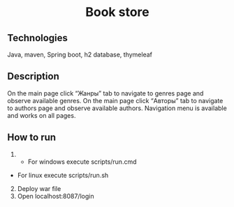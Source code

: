 <h1 align="center">Book store</h1>

## Technologies
Java, maven, Spring boot, h2 database, thymeleaf

## Description
On the main page click “Жанры” tab to navigate to genres page and observe available genres.
On the main page click “Авторы” tab to navigate to authors page and observe available authors.
Navigation menu is available and works on all pages.

## How to run
1. - For windows execute scripts/run.cmd
 - For linux execute scripts/run.sh
2. Deploy war file
3. Open localhost:8087/login
